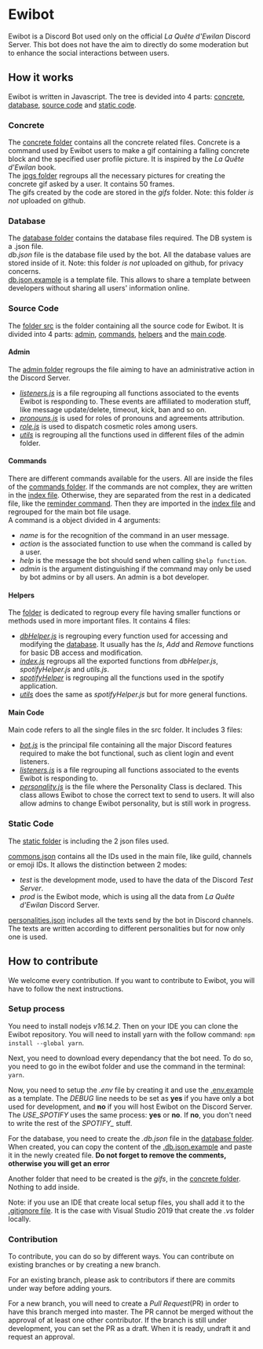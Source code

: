 # Ewibot

Ewibot is a Discord Bot used only on the official *La Quête d'Ewilan* Discord Server.
This bot does not have the aim to directly do some moderation but to enhance the social interactions between users. 

## How it works
Ewibot is written in Javascript. The tree is devided into 4 parts: 
[concrete](https://github.com/Titch88/ewibot/edit/master/readme.md#concrete), 
[database](https://github.com/Titch88/ewibot/edit/master/readme.md#database), 
[source code](https://github.com/Titch88/ewibot/edit/master/readme.md#source-code) 
and [static code](https://github.com/Titch88/ewibot/edit/master/readme.md#static-code).

### Concrete
The [concrete folder](./concrete) contains all the concrete related files. Concrete is a command used by Ewibot users to
make a gif containing a falling concrete block and the specified user profile picture. It is inspired by the 
*La Quête d'Ewilan* book.  
The [jpgs folder](./concrete/jpgs) regroups all the necessary pictures for creating the concrete gif asked by a user. It 
contains 50 frames.  
The gifs created by the code are stored in the *gifs* folder. Note: this folder *is not* uploaded on github.

### Database
The [database folder](./db) contains the database files required. The DB system is a .json file.   
*db.json* file is the database file used by the bot. All the database values are stored inside of it. Note: this folder 
*is not* uploaded on github, for privacy concerns.  
[db.json.example](./db/db.json.example) is a template file. This allows to share a template between developers without 
sharing all users' information online.

### Source Code
The [folder src](./src) is the folder containing all the source code for Ewibot. It is divided into 4 parts: 
[admin](https://github.com/Titch88/ewibot/edit/master/readme.md#admin), 
[commands](https://github.com/Titch88/ewibot/edit/master/readme.md#commands), 
[helpers](https://github.com/Titch88/ewibot/edit/master/readme.md#helpers)
and the [main code](https://github.com/Titch88/ewibot/edit/master/readme.md#main-code).

#### Admin
The [admin folder](./src/admin) regroups the file aiming to have an administrative action in the Discord Server. 
* _[listeners.js](./src/admin/listeners.js)_ is a file regrouping all functions associated to the events Ewibot is responding
to. These events are affiliated to moderation stuff, like message update/delete, timeout, kick, ban and so on.
* _[pronouns.js](./src/admin/pronouns.js)_ is used for roles of pronouns and agreements attribution.
* _[role.js](./src/admin/role.js)_ is used to dispatch cosmetic roles among users.
* _[utils](.src/admin/utils.js)_ is regrouping all the functions used in different files of the admin folder.  

#### Commands
There are different commands available for the users. All are inside the files of the [commands folder](./src/commands). 
If the commands are not complex, they are written in the [index file](./src/commands/index.js). Otherwise, they are 
separated from the rest in a dedicated file, like the [reminder command](./src/commands/reminder.js). Then they are 
imported in the [index file](./src/commands/index.js) and regrouped for the main bot file usage.  
A command is a object divided in 4 arguments:
* _name_ is for the recognition of the command in an user message. 
* _action_ is the associated function to use when the command is called by a user. 
* _help_ is the message the bot should send when calling `$help function`. 
* _admin_ is the argument distinguishing if the command may only be used by bot admins or by all users. An admin is a bot 
developer.

#### Helpers
The [folder](./src/helpers) is dedicated to regroup every file having smaller functions or methods used in more important
files. It contains 4 files:  
* _[dbHelper.js](./src/helpers/dbHelper.js)_ is regrouping every function used for accessing and modifying the 
[database](https://github.com/Titch88/ewibot/edit/master/readme.md#database). It usually has the _Is_, _Add_ and _Remove_ 
functions for basic DB access and modification.  
* _[index.js](.src/helpers/index.js)_ regroups all the exported functions from _dbHelper.js_, _spotifyHelper.js_ and 
_utils.js_.  
* _[spotifyHelper](.src/helpers/spotifyHelper.js)_ is regrouping all the functions used in the spotify application.  
* _[utils](.src/helpers/utils.js)_ does the same as _spotifyHelper.js_ but for more general functions.

#### Main Code
Main code refers to all the single files in the src folder. It includes 3 files:
* _[bot.js](./src/bot.js)_ is the principal file containing all the major Discord features required to make the bot 
functional, such as client login and event listeners.
* _[listeners.js](./src/listeners.js)_ is a file regrouping all functions associated to the events Ewibot is responding to.
* _[personality.js](./src/personality.js)_ is the file where the Personality Class is declared. This class allows Ewibot 
to chose the correct text to send to users. It will also allow admins to change Ewibot personality, but is still work in
progress.

### Static Code
The [static folder](./static) is including the 2 json files used.

[commons.json](./src/commons.json) contains all the IDs used in the main file, like guild, channels or emoji IDs. 
It allows the distinction between 2 modes:
* _test_ is the development mode, used to have the data of the Discord *Test Server*.
* _prod_ is the Ewibot mode, which is using all the data from *La Quête d'Ewilan* Discord Server. 

[personalities.json](./src/personalities.json) includes all the texts send by the bot in Discord channels. The texts are
written according to different personalities but for now only one is used.

## How to contribute
We welcome every contribution. If you want to contribute to Ewibot, you will have to follow the next instructions.

### Setup process
You need to install nodejs *v16.14.2*. Then on your IDE you can clone the Ewibot repository. You will need to install yarn 
with the follow command: ```npm install --global yarn```.

Next, you need to download every dependancy that the bot need. To do so, you need to go in the ewibot folder and use the 
command in the terminal: ```yarn```.

Now, you need to setup the *.env* file by creating it and use the [.env.example](.env.example) as a template.  The *DEBUG*
line needs to be set as **yes** if you have only a bot used for development, and **no** if you will host Ewibot on the 
Discord Server.  The *USE_SPOTIFY* uses the same process: **yes** or **no**. If **no**, you don't need to write the rest of
the *SPOTIFY_* stuff.

For the database, you need to create the *.db.json* file in the [database folder](./db). When created, you can copy the 
content of the [.db.json.example](./db/db.json.example) and paste it in the newly created file. **Do not forget to remove
the comments, otherwise you will get an error**

Another folder that need to be created is the *gifs*, in the [concrete folder](./concrete). Nothing to add inside.

Note: if you use an IDE that create local setup files, you shall add it to the [.gitignore file](.gitignore). It is the case 
with Visual Studio 2019 that create the *.vs* folder locally.

### Contribution
To contribute, you can do so by different ways. You can contribute on existing branches or by creating a new branch. 

For an existing branch, please ask to contributors if there are commits under way before adding yours. 

For a new branch, you will need to create a *Pull Request*(PR) in order to have this branch merged into master. The PR 
cannot be merged without the approval of at least one other contributor. If the branch is still under development, you can
set the PR as a draft. When it is ready, undraft it and request an approval.
